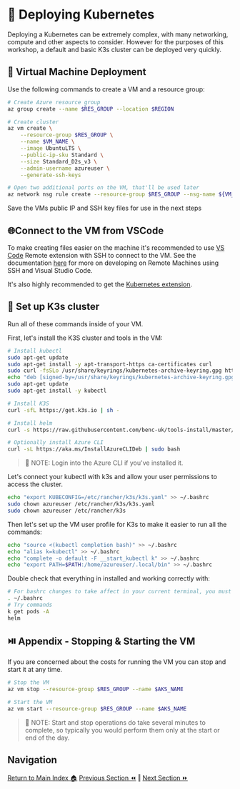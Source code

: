 # 🚦 Deploying Kubernetes

Deploying a Kubernetes can be extremely complex, with many networking, compute and other aspects to consider.
However for the purposes of this workshop, a default and basic K3s cluster can be deployed very quickly.

## 🚀 Virtual Machine Deployment

Use the following commands to create a VM and a resource group:

```bash
# Create Azure resource group
az group create --name $RES_GROUP --location $REGION

# Create cluster
az vm create \
    --resource-group $RES_GROUP \
    --name $VM_NAME \
    --image UbuntuLTS \
    --public-ip-sku Standard \
    --size Standard_D2s_v3 \
    --admin-username azureuser \
    --generate-ssh-keys

# Open two additional ports on the VM, that'll be used later
az network nsg rule create --resource-group $RES_GROUP --nsg-name ${VM_NAME}NSG  --name AllowNodePorts --protocol tcp --priority 1001 --destination-port-ranges 30036 30037

```

Save the VMs public IP and SSH key files for use in the next steps

## 🌐Connect to the VM from VSCode

To make creating files easier on the machine it's recommended to use [VS Code](https://code.visualstudio.com/) Remote extension with SSH to connect to the VM.
See the documentation [here](https://code.visualstudio.com/docs/remote/ssh) for more on developing on Remote Machines using SSH and Visual Studio Code.

It's also highly recommended to get the [Kubernetes extension](https://marketplace.visualstudio.com/items?itemName=ms-kubernetes-tools.vscode-kubernetes-tools).

## 🤘 Set up K3s cluster

Run all of these commands inside of your VM.

First, let's install the K3S cluster and tools in the VM:

```sh
# Install kubectl
sudo apt-get update
sudo apt-get install -y apt-transport-https ca-certificates curl
sudo curl -fsSLo /usr/share/keyrings/kubernetes-archive-keyring.gpg https://packages.cloud.google.com/apt/doc/apt-key.gpg
echo "deb [signed-by=/usr/share/keyrings/kubernetes-archive-keyring.gpg] https://apt.kubernetes.io/ kubernetes-xenial main" | sudo tee /etc/apt/sources.list.d/kubernetes.list
sudo apt-get update
sudo apt-get install -y kubectl

# Install K3S
curl -sfL https://get.k3s.io | sh -

# Install helm
curl -s https://raw.githubusercontent.com/benc-uk/tools-install/master/helm.sh | bash

# Optionally install Azure CLI
curl -sL https://aka.ms/InstallAzureCLIDeb | sudo bash

```

> 📝 NOTE: Login into the Azure CLI if you've installed it.

Let's connect your kubectl with k3s and allow your user permissions to access the cluster.

```sh
echo "export KUBECONFIG=/etc/rancher/k3s/k3s.yaml" >> ~/.bashrc
sudo chown azureuser /etc/rancher/k3s/k3s.yaml
sudo chown azureuser /etc/rancher/k3s
```

Then let's set up the VM user profile for K3s to make it easier to run all the commands:

```sh
echo "source <(kubectl completion bash)" >> ~/.bashrc
echo "alias k=kubectl" >> ~/.bashrc
echo "complete -o default -F __start_kubectl k" >> ~/.bashrc
echo "export PATH=$PATH:/home/azureuser/.local/bin" >> ~/.bashrc
```

Double check that everything in installed and working correctly with:

```sh
# For bashrc changes to take affect in your current terminal, you must reload bashrc with:
. ~/.bashrc
# Try commands
k get pods -A
helm
```

## ⏯️ Appendix - Stopping & Starting the VM

If you are concerned about the costs for running the VM you can stop and start it at any time.

```bash
# Stop the VM
az vm stop --resource-group $RES_GROUP --name $AKS_NAME

# Start the VM
az vm start --resource-group $RES_GROUP --name $AKS_NAME
```

> 📝 NOTE: Start and stop operations do take several minutes to complete, so typically you would perform
> them only at the start or end of the day.

## Navigation

[Return to Main Index 🏠](../../)
[Previous Section ⏪](../00-pre-reqs/) ‖ [Next Section ⏩](../02-container-registry/)
